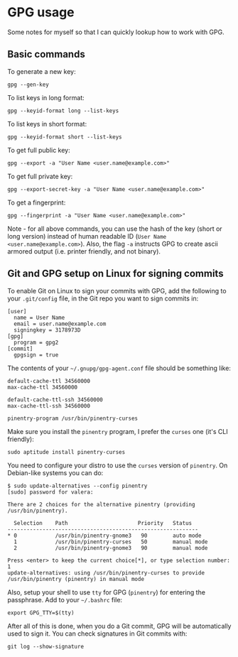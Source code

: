 # GPG usage

Some notes for myself so that I can quickly lookup how to work with GPG.

## Basic commands

To generate a new key:

```
gpg --gen-key
```

To list keys in long format:

```
gpg --keyid-format long --list-keys
```

To list keys in short format:

```
gpg --keyid-format short --list-keys
```

To get full public key:

```
gpg --export -a "User Name <user.name@example.com>"
```

To get full private key:

```
gpg --export-secret-key -a "User Name <user.name@example.com>"
```

To get a fingerprint:

```
gpg --fingerprint -a "User Name <user.name@example.com>"
```

Note - for all above commands, you can use the hash of the key (short or long version) instead of human readable ID (`User Name <user.name@example.com>`). Also, the flag `-a` instructs GPG to create ascii armored output (i.e. printer friendly, and not binary).

## Git and GPG setup on Linux for signing commits

To enable Git on Linux to sign your commits with GPG, add the following to your `.git/config` file, in the Git repo you want to sign commits in:

```
[user]
  name = User Name
  email = user.name@example.com
  signingkey = 3178973D
[gpg]
  program = gpg2
[commit]
  gpgsign = true
```

The contents of your `~/.gnupg/gpg-agent.conf` file should be something like:

```
default-cache-ttl 34560000
max-cache-ttl 34560000

default-cache-ttl-ssh 34560000
max-cache-ttl-ssh 34560000

pinentry-program /usr/bin/pinentry-curses
```

Make sure you install the `pinentry` program, I prefer the `curses` one (it's CLI friendly):

```
sudo aptitude install pinentry-curses
```

You need to configure your distro to use the `curses` version of `pinentry`. On Debian-like systems you can do:

```
$ sudo update-alternatives --config pinentry
[sudo] password for valera:

There are 2 choices for the alternative pinentry (providing /usr/bin/pinentry).

  Selection    Path                      Priority   Status
------------------------------------------------------------
* 0            /usr/bin/pinentry-gnome3   90        auto mode
  1            /usr/bin/pinentry-curses   50        manual mode
  2            /usr/bin/pinentry-gnome3   90        manual mode

Press <enter> to keep the current choice[*], or type selection number: 1
update-alternatives: using /usr/bin/pinentry-curses to provide /usr/bin/pinentry (pinentry) in manual mode
```

Also, setup your shell to use `tty` for GPG (`pinentry`) for entering the passphrase. Add to your `~/.bashrc` file:

```
export GPG_TTY=$(tty)
```

After all of this is done, when you do a Git commit, GPG will be automatically used to sign it. You can check signatures in Git commits with:

```
git log --show-signature
```
